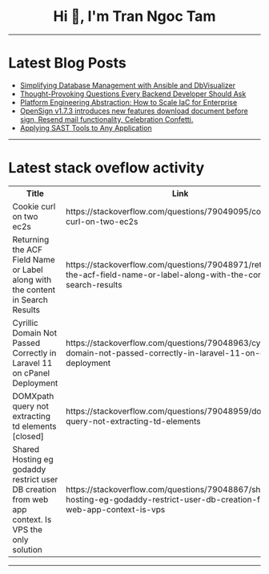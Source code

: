 <h1 align="center">Hi 👋, I'm Tran Ngoc Tam</h1>

---

# Latest Blog Posts 
<!-- BLOG-POST-LIST:START -->
- [Simplifying Database Management with Ansible and DbVisualizer](https://dev.to/dbvismarketing/simplifying-database-management-with-ansible-and-dbvisualizer-19ok)
- [Thought-Provoking Questions Every Backend Developer Should Ask](https://dev.to/msnmongare/thought-provoking-questions-every-backend-developer-should-ask-4nl)
- [Platform Engineering Abstraction: How to Scale IaC for Enterprise](https://dev.to/jarrid/platform-engineering-abstraction-how-to-scale-iac-for-enterprise-4e86)
- [OpenSign v1.7.3 introduces new features download document before sign, Resend mail functionality, Celebration Confetti.](https://dev.to/opensign001/opensign-v173-introduces-new-features-download-document-before-sign-resend-mail-functionality-celebration-confetti-46fh)
- [Applying SAST Tools to Any Application](https://dev.to/marioflores7/applying-sast-tools-to-any-application-22id)
<!-- BLOG-POST-LIST:END -->

---

# Latest stack oveflow activity
<table>
  <tr><th>Title</th><th>Link</th></tr>
  <!-- STACKOVERFLOW:START --><tr><td>Cookie curl on two ec2s</td><td>https://stackoverflow.com/questions/79049095/cookie-curl-on-two-ec2s</td></tr><tr><td>Returning the ACF Field Name or Label along with the content in Search Results</td><td>https://stackoverflow.com/questions/79048971/returning-the-acf-field-name-or-label-along-with-the-content-in-search-results</td></tr><tr><td>Cyrillic Domain Not Passed Correctly in Laravel 11 on cPanel Deployment</td><td>https://stackoverflow.com/questions/79048963/cyrillic-domain-not-passed-correctly-in-laravel-11-on-cpanel-deployment</td></tr><tr><td>DOMXpath query not extracting td elements [closed]</td><td>https://stackoverflow.com/questions/79048959/domxpath-query-not-extracting-td-elements</td></tr><tr><td>Shared Hosting eg godaddy restrict user DB creation from web app context. Is VPS the only solution</td><td>https://stackoverflow.com/questions/79048867/shared-hosting-eg-godaddy-restrict-user-db-creation-from-web-app-context-is-vps</td></tr><!-- STACKOVERFLOW:END -->
</table>

---


